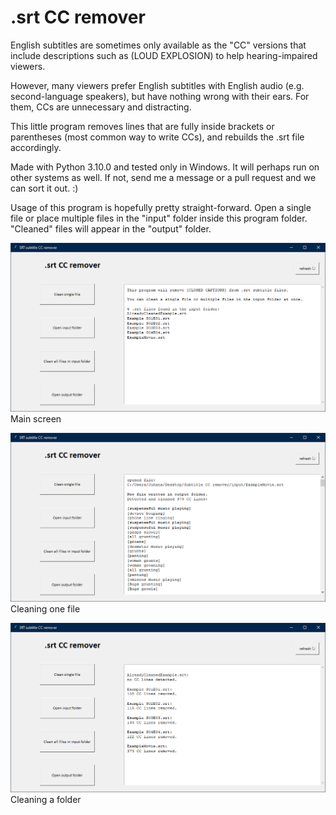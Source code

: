 # .srt CC remover
English subtitles are sometimes only available as the "CC" versions that include descriptions such as (LOUD EXPLOSION) to help hearing-impaired viewers. 

However, many viewers prefer English subtitles with English audio (e.g. second-language speakers), but have nothing wrong with their ears. For them, CCs are unnecessary and distracting.

This little program removes lines that are fully inside brackets or parentheses (most common way to write CCs), and rebuilds the .srt file accordingly.

Made with Python 3.10.0 and tested only in Windows. It will perhaps run on other systems as well. If not, send me a message or a pull request and we can sort it out. :)

Usage of this program is hopefully pretty straight-forward. Open a single file or place multiple files in the "input" folder inside this program folder. "Cleaned" files will appear in the "output" folder.

![screenshot](https://github.com/Byproduct/srt_cc_remover/blob/main/screenshots/ccremover1.png)
Main screen

![screenshot](https://github.com/Byproduct/srt_cc_remover/blob/main/screenshots/ccremover2.png)
Cleaning one file

![screenshot](https://github.com/Byproduct/srt_cc_remover/blob/main/screenshots/ccremover3.png)
Cleaning a folder
